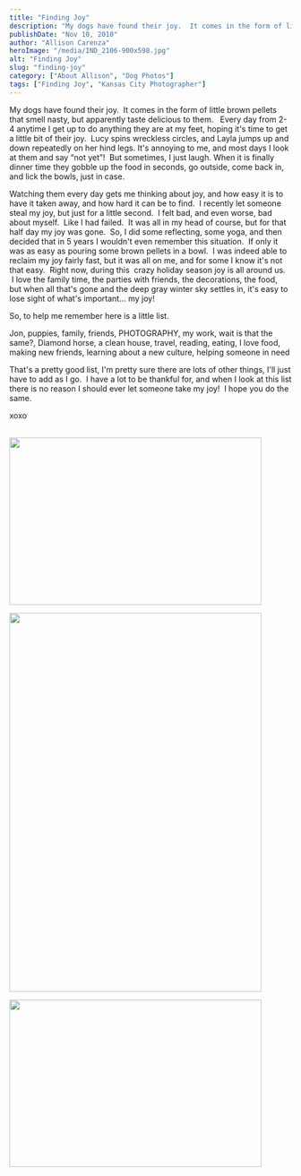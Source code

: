 ```yaml
---
title: "Finding Joy"
description: "My dogs have found their joy.  It comes in the form of little brown pellets that smell nasty, but apparently "
publishDate: "Nov 10, 2010"
author: "Allison Carenza"
heroImage: "/media/IND_2106-900x598.jpg"
alt: "Finding Joy"
slug: "finding-joy"
category: ["About Allison", "Dog Photos"]
tags: ["Finding Joy", "Kansas City Photographer"]
---
```


<p>My dogs have found their joy.  It comes in the form of little brown pellets that smell nasty, but apparently taste delicious to them.   Every day from 2-4 anytime I get up to do anything they are at my feet, hoping it&apos;s time to get a little bit of their joy.  Lucy spins wreckless circles, and Layla jumps up and down repeatedly on her hind legs. It&apos;s annoying to me, and most days I look at them and say &#8220;not yet&#8221;!  But sometimes, I just laugh. When it is finally dinner time they gobble up the food in seconds, go outside, come back in, and lick the bowls, just in case.</p>
<p>Watching them every day gets me thinking about joy, and how easy it is to have it taken away, and how hard it can be to find.  I recently let someone steal my joy, but just for a little second.  I felt bad, and even worse, bad about myself.  Like I had failed.  It was all in my head of course, but for that half day my joy was gone.  So, I did some reflecting, some yoga, and then decided that in 5 years I wouldn&apos;t even remember this situation.  If only it was as easy as pouring some brown pellets in a bowl.  I was indeed able to reclaim my joy fairly fast, but it was all on me, and for some I know it&apos;s not that easy.  Right now, during this  crazy holiday season joy is all around us.  I love the family time, the parties with friends, the decorations, the food, but when all that&apos;s gone and the deep gray winter sky settles in, it&apos;s easy to lose sight of what&apos;s important... my joy!</p>
<p>So, to help me remember here is a little list.</p>
<p>Jon, puppies, family, friends, PHOTOGRAPHY, my work, wait is that the same?, Diamond horse, a clean house, travel, reading, eating, I love food, making new friends, learning about a new culture, helping someone in need</p>
<p>That&apos;s a pretty good list, I&apos;m pretty sure there are lots of other things, I&apos;ll just have to add as I go.  I have a lot to be thankful for, and when I look at this list there is no reason I should ever let someone take my joy!  I hope you do the same.</p>
<p>xoxo</p>
<p><a rel="attachment wp-att-1771" href="http://www.allisoncarenza.com/?attachment_id=1771"><br />
<img class="aligncenter size-large wp-image-1771" title="IND_2106" src="/media/IND_2106-900x598.jpg" alt="" width="450" height="299" /></p>
<p><img class="aligncenter size-large wp-image-1773" title="mac5" src="/media/mac5-598x900.jpg" alt="" width="450" height="677" /></p>
<p><img class="aligncenter size-large wp-image-1772" title="mac3" src="/media/mac3-900x598.jpg" alt="" width="450" height="299" /></p>

